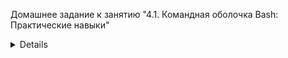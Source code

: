 Домашнее задание к занятию "4.1. Командная оболочка Bash: Практические навыки"
<details> 
1. Есть скрипт. Какие значения переменным c,d,e будут присвоены? Почему?  
c=a+b вернёт a+b т.к. a и b указаны без символа $, а символ + воспринимается как оператор только в арифметических операциях  
d=$a+$b вернёт 1+2, т.к. a и b указаны с символом $ и будут восприняты как обращения к переменным  
e=$(($a+$b)) вернёт 3, т.к. конструкция ((..)) служит для арифметических операций  
</details>